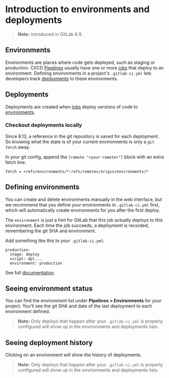 # Introduction to environments and deployments

>**Note:**
Introduced in GitLab 8.9.

## Environments

Environments are places where code gets deployed, such as staging or production.
CI/CD [Pipelines] usually have one or more [jobs] that deploy to an environment.
Defining environments in a project's `.gitlab-ci.yml` lets developers track
[deployments] to these environments.

## Deployments

Deployments are created when [jobs] deploy versions of code to [environments].

### Checkout deployments locally

Since 8.13, a reference in the git repository is saved for each deployment. So
knowing what the state is of your current environments is only a `git fetch`
away.

In your git config, append the `[remote "<your-remote>"]` block with an extra
fetch line:

```
fetch = +refs/environments/*:refs/remotes/origin/environments/*
```

## Defining environments

You can create and delete environments manually in the web interface, but we
recommend that you define your environments in `.gitlab-ci.yml` first, which
will automatically create environments for you after the first deploy.

The `environment` is just a hint for GitLab that this job actually deploys to
this environment. Each time the job succeeds, a deployment is recorded,
remembering the git SHA and environment.

Add something like this to your `.gitlab-ci.yml`:
```
production:
  stage: deploy
  script: dpl...
  environment: production
```

See full [documentation](yaml/README.md#environment).

## Seeing environment status

You can find the environment list under **Pipelines > Environments** for your
project. You'll see the git SHA and date of the last deployment to each
environment defined.

>**Note:**
Only deploys that happen after your `.gitlab-ci.yml` is properly configured will
show up in the environments and deployments lists.

## Seeing deployment history

Clicking on an environment will show the history of deployments.

>**Note:**
Only deploys that happen after your `.gitlab-ci.yml` is properly configured will
show up in the environments and deployments lists.

[Pipelines]: pipelines.md
[jobs]: yaml/README.md#jobs
[environments]: #environments
[deployments]: #deployments
